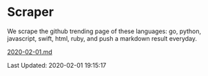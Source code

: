 # Scraper

We scrape the github trending page of these languages: go, python, javascript, swift, html, ruby, and push a markdown result everyday.

[2020-02-01.md](https://github.com/henson/Scraper/blob/master/2020-02-01.md)

Last Updated: 2020-02-01 19:15:17